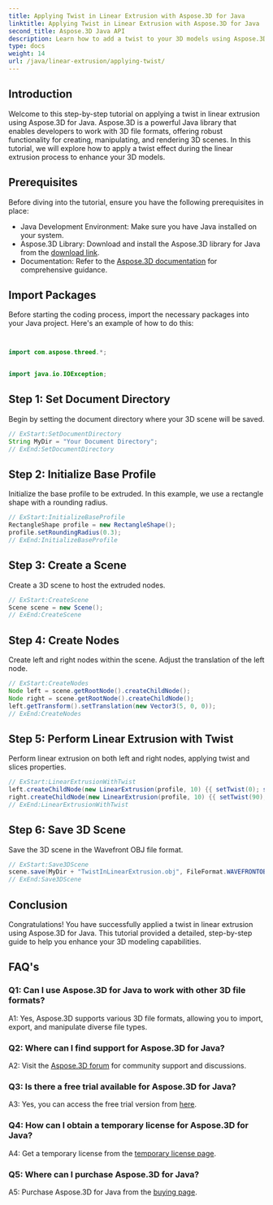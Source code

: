 ```yaml
---
title: Applying Twist in Linear Extrusion with Aspose.3D for Java
linktitle: Applying Twist in Linear Extrusion with Aspose.3D for Java
second_title: Aspose.3D Java API
description: Learn how to add a twist to your 3D models using Aspose.3D for Java. Follow our step-by-step guide for enhanced linear extrusion effects.
type: docs
weight: 14
url: /java/linear-extrusion/applying-twist/
---
```

## Introduction

Welcome to this step-by-step tutorial on applying a twist in linear extrusion using Aspose.3D for Java. Aspose.3D is a powerful Java library that enables developers to work with 3D file formats, offering robust functionality for creating, manipulating, and rendering 3D scenes. In this tutorial, we will explore how to apply a twist effect during the linear extrusion process to enhance your 3D models.

## Prerequisites

Before diving into the tutorial, ensure you have the following prerequisites in place:

- Java Development Environment: Make sure you have Java installed on your system.
- Aspose.3D Library: Download and install the Aspose.3D library for Java from the [download link](https://releases.aspose.com/3d/java/).
- Documentation: Refer to the [Aspose.3D documentation](https://reference.aspose.com/3d/java/) for comprehensive guidance.

## Import Packages

Before starting the coding process, import the necessary packages into your Java project. Here's an example of how to do this:

```java


import com.aspose.threed.*;


import java.io.IOException;
```

## Step 1: Set Document Directory

Begin by setting the document directory where your 3D scene will be saved.

```java
// ExStart:SetDocumentDirectory
String MyDir = "Your Document Directory";
// ExEnd:SetDocumentDirectory
```

## Step 2: Initialize Base Profile

Initialize the base profile to be extruded. In this example, we use a rectangle shape with a rounding radius.

```java
// ExStart:InitializeBaseProfile
RectangleShape profile = new RectangleShape();
profile.setRoundingRadius(0.3);
// ExEnd:InitializeBaseProfile
```

## Step 3: Create a Scene

Create a 3D scene to host the extruded nodes.

```java
// ExStart:CreateScene
Scene scene = new Scene();
// ExEnd:CreateScene
```

## Step 4: Create Nodes

Create left and right nodes within the scene. Adjust the translation of the left node.

```java
// ExStart:CreateNodes
Node left = scene.getRootNode().createChildNode();
Node right = scene.getRootNode().createChildNode();
left.getTransform().setTranslation(new Vector3(5, 0, 0));
// ExEnd:CreateNodes
```

## Step 5: Perform Linear Extrusion with Twist

Perform linear extrusion on both left and right nodes, applying twist and slices properties.

```java
// ExStart:LinearExtrusionWithTwist
left.createChildNode(new LinearExtrusion(profile, 10) {{ setTwist(0); setSlices(100); }});
right.createChildNode(new LinearExtrusion(profile, 10) {{ setTwist(90); setSlices(100); }});
// ExEnd:LinearExtrusionWithTwist
```

## Step 6: Save 3D Scene

Save the 3D scene in the Wavefront OBJ file format.

```java
// ExStart:Save3DScene
scene.save(MyDir + "TwistInLinearExtrusion.obj", FileFormat.WAVEFRONTOBJ);
// ExEnd:Save3DScene
```

## Conclusion

Congratulations! You have successfully applied a twist in linear extrusion using Aspose.3D for Java. This tutorial provided a detailed, step-by-step guide to help you enhance your 3D modeling capabilities.

## FAQ's

### Q1: Can I use Aspose.3D for Java to work with other 3D file formats?

A1: Yes, Aspose.3D supports various 3D file formats, allowing you to import, export, and manipulate diverse file types.

### Q2: Where can I find support for Aspose.3D for Java?

A2: Visit the [Aspose.3D forum](https://forum.aspose.com/c/3d/18) for community support and discussions.

### Q3: Is there a free trial available for Aspose.3D for Java?

A3: Yes, you can access the free trial version from [here](https://releases.aspose.com/).

### Q4: How can I obtain a temporary license for Aspose.3D for Java?

A4: Get a temporary license from the [temporary license page](https://purchase.aspose.com/temporary-license/).

### Q5: Where can I purchase Aspose.3D for Java?

A5: Purchase Aspose.3D for Java from the [buying page](https://purchase.aspose.com/buy).
